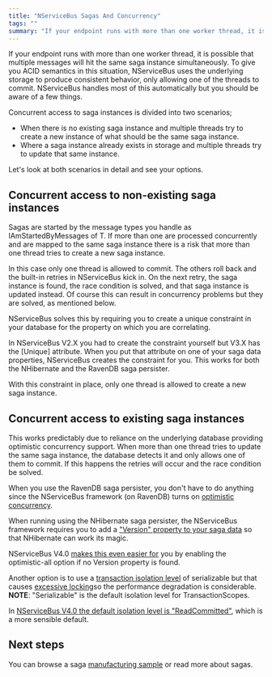 ```yaml
---
title: "NServiceBus Sagas And Concurrency"
tags: ""
summary: "If your endpoint runs with more than one worker thread, it is possible that multiple messages will hit the same saga instance simultaneously. To give you ACID semantics in this situation, NServiceBus uses the underlying storage to produce consistent behavior, only allowing one of the threads to commit. NServiceBus handles most of this automatically but you should be aware of a few things."
---
```


If your endpoint runs with more than one worker thread, it is possible that multiple messages will hit the same saga instance simultaneously. To give you ACID semantics in this situation, NServiceBus uses the underlying storage to produce consistent behavior, only allowing one of the threads to commit. NServiceBus handles most of this automatically but you should be aware of a few things.

Concurrent access to saga instances is divided into two scenarios;

-   When there is no existing saga instance and multiple threads try to
    create a new instance of what should be the same saga instance.
-   Where a saga instance already exists in storage and multiple threads
    try to update that same instance.

Let's look at both scenarios in detail and see your options.

Concurrent access to non-existing saga instances
------------------------------------------------

Sagas are started by the message types you handle as IAmStartedByMessages of T. If more than one are processed concurrently and are mapped to the same saga instance there is a risk that more than one thread tries to create a new saga instance.

In this case only one thread is allowed to commit. The others roll back and the built-in retries in NServiceBus kick in. On the next retry, the saga instance is found, the race condition is solved, and that saga instance is updated instead. Of course this can result in concurrency problems but they are solved, as mentioned below.

NServiceBus solves this by requiring you to create a unique constraint in your database for the property on which you are correlating.

In NServiceBus V2.X you had to create the constraint yourself but V3.X has the [Unique] attribute. When you put that attribute on one of your saga data properties, NServiceBus creates the constraint for you. This works for both the NHibernate and the RavenDB saga persister.

With this constraint in place, only one thread is allowed to create a new saga instance.

Concurrent access to existing saga instances
--------------------------------------------

This works predictably due to reliance on the underlying database providing optimistic concurrency support. When more than one thread tries to update the same saga instance, the database detects it and only allows one of them to commit. If this happens the retries will occur and the race condition be solved.

When you use the RavenDB saga persister, you don't have to do anything since the NServiceBus framework (on RavenDB) turns on [optimistic concurrency](http://ravendb.net/kb/16/using-optimistic-concurrency-in-real-world-scenarios).

When running using the NHibernate saga persister, the NServiceBus framework requires you to add a ["Version" property to your saga data](http://ayende.com/blog/3946/nhibernate-mapping-concurrency) so that NHibernate can work its magic.

NServiceBus V4.0 [makes this even easier for](https://github.com/NServiceBus/NServiceBus/issues/649) you by enabling the optimistic-all option if no Version property is found.

Another option is to use a [transaction isolation level](http://msdn.microsoft.com/en-us/library/system.transactions.isolationlevel.aspx) of serializable but that causes [excessive locking](http://msdn.microsoft.com/en-us/library/ms173763.aspx)so the performance degradation is considerable. **NOTE**: "Serializable" is the default isolation level for TransactionScopes.

In [NServiceBus V4.0 the default isolation level is
"ReadCommitted"](https://github.com/NServiceBus/NServiceBus/issues/656), which is a more sensible default.

Next steps
----------

You can browse a saga [manufacturing sample](https://github.com/NServiceBus/NServiceBus/tree/master/Samples/Manufacturing) or read more about sagas.

